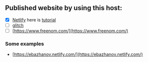 
Published website by using this host:
------------------------------------
 - [x] [Netlify](https://www.netlify.com/) here is [tutorial](https://www.youtube.com/watch?v=9RfU6KGNkfE) 
 - [ ] [glitch](https://glitch.com/culture/website-starter-kit/)
 - [ ] [https://www.freenom.com/](https://www.freenom.com/)
 
### Some examples
- [https://ebazhanov.netlify.com/](https://ebazhanov.netlify.com/)
